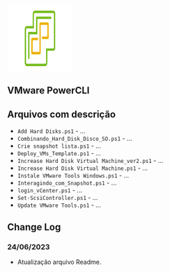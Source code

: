 <img src="https://github.com/ffabiosantosgcm/VMware_PowerCLI/blob/main/VMware-vSphere-7.jpg" style="width:150px;height:150px;">

## VMware PowerCLI

## Arquivos com descrição
- `Add Hard Disks.ps1` - ...
- `Combinando_Hard_Disk_Disco_SO.ps1` - ...
- `Crie snapshot lista.ps1` - ...
- `Deploy_VMs_Template.ps1` - ...
- `Increase Hard Disk Virtual Machine_ver2.ps1` - ...
- `Increase Hard Disk Virtual Machine.ps1` - ...
- `Instale VMware Tools Windows.ps1` - ...
- `Interagindo_com_Snapshot.ps1` - ...
- `login_vCenter.ps1` - ...
- `Set-ScsiController.ps1` - ...
- `Update VMware Tools.ps1` - ...

## Change Log

### 24/06/2023
* Atualização arquivo Readme.
